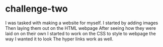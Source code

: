 # challenge-two
I was tasked with making a website for myself.
I started by adding images
Then laying them out on the HTML webpage
After seeing how they were laid on on their own
I started to work on the CSS to style to webpage the way I wanted it to look
The hyper links work as well.